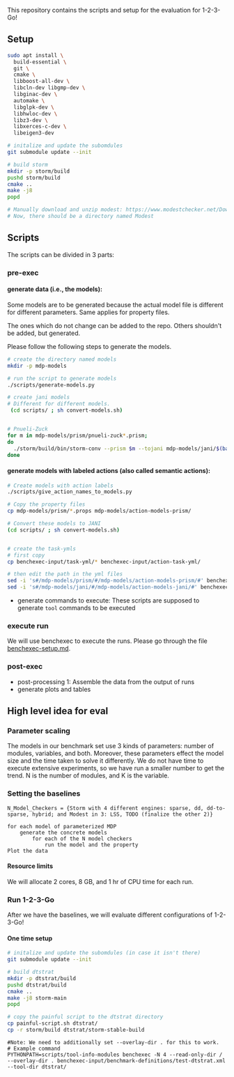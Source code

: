 This repository contains the scripts and setup for the evaluation for 1-2-3-Go!

## Setup
```bash
sudo apt install \
  build-essential \
  git \
  cmake \
  libboost-all-dev \
  libcln-dev libgmp-dev \
  libginac-dev \
  automake \
  libglpk-dev \
  libhwloc-dev \
  libz3-dev \
  libxerces-c-dev \
  libeigen3-dev

# initalize and update the subomdules
git submodule update --init

# build storm
mkdir -p storm/build
pushd storm/build
cmake ..
make -j8
popd

# Manually download and unzip modest: https://www.modestchecker.net/Downloads/
# Now, there should be a directory named Modest

```

## Scripts
The scripts can be divided in 3 parts:
### pre-exec
#### generate data (i.e., the models):
Some models are to be generated because the actual model file is different for different parameters. Same applies for property files.

The ones which do not change can be added to the repo. 
Others shouldn't be added, but generated.

Please follow the following steps to generate the models.
```bash
# create the directory named models
mkdir -p mdp-models

# run the script to generate models
./scripts/generate-models.py

# create jani models
# Different for different models.
 (cd scripts/ ; sh convert-models.sh)


# Pnueli-Zuck
for m in mdp-models/prism/pnueli-zuck*.prism;
do
  ./storm/build/bin/storm-conv --prism $m --tojani mdp-models/jani/$(basename $m).jani --prop mdp-models/prism/pnueli-zuck.props --globalvars
done

```

#### generate models with labeled actions (also called semantic actions):

```bash
# Create models with action labels
./scripts/give_action_names_to_models.py

# Copy the property files
cp mdp-models/prism/*.props mdp-models/action-models-prism/

# Convert these models to JANI 
(cd scripts/ ; sh convert-models.sh)


# create the task-ymls
# first copy
cp benchexec-input/task-yml/* benchexec-input/action-task-yml/

# then edit the path in the yml files
sed -i 's#/mdp-models/prism/#/mdp-models/action-models-prism/#' benchexec-input/action-task-yml/*.yml
sed -i 's#/mdp-models/jani/#/mdp-models/action-models-jani/#' benchexec-input/action-task-yml/*.yml
```


- generate commands to execute:
These scripts are supposed to generate `tool` commands to be executed

### execute run
We will use benchexec to execute the runs. Please go through the file [benchexec-setup.md](benchexec-setup.md).

### post-exec
- post-processing 1: Assemble the data from the output of runs
- generate plots and tables

## High level idea for eval
### Parameter scaling
The models in our benchmark set use 3 kinds of parameters: number of modules, variables, and both.
Moreover, these parameters effect the model size and the time taken to solve it differently.
We do not have time to execute extensive experiments, so we have run a smaller number to get the trend.
N is the number of modules, and K is the variable.

### Setting the baselines


```code
N_Model_Checkers = {Storm with 4 different engines: sparse, dd, dd-to-sparse, hybrid; and Modest in 3: LSS, TODO (finalize the other 2)}

for each model of parameterized MDP
	generate the concrete models
		for each of the N model checkers
			run the model and the property
Plot the data
```

#### Resource limits
We will allocate 2 cores, 8 GB, and 1 hr of CPU time for each run.

### Run 1-2-3-Go
After we have the baselines, we will evaluate different configurations of 1-2-3-Go!

#### One time setup
```bash
# initalize and update the subomdules (in case it isn't there)
git submodule update --init

# build dtstrat
mkdir -p dtstrat/build
pushd dtstrat/build
cmake ..
make -j8 storm-main
popd

# copy the painful script to the dtstrat directory
cp painful-script.sh dtstrat/
cp -r storm/build dtstrat/storm-stable-build
```


```code
#Note: We need to additionally set --overlay-dir . for this to work. 
# Example command
PYTHONPATH=scripts/tool-info-modules benchexec -N 4 --read-only-dir / --overlay-dir . benchexec-input/benchmark-definitions/test-dtstrat.xml --tool-dir dtstrat/
```
